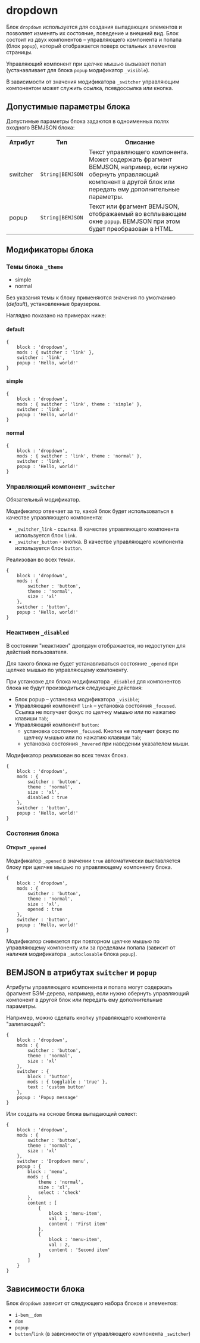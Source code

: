 # dropdown

Блок `dropdown` используется для создания выпадающих элементов и позволяет изменять их состояние, поведение и внешний вид. Блок состоит из двух компонентов – управляющего компонента и попапа (блок `popup`), который отображается поверх остальных элементов страницы.

Управляющий компонент при щелчке мышью вызывает попап (устанавливает для блока `popup` модификатор `_visible`).

В зависимости от значения модификатора `_switcher` управляющим компонентом может служить ссылка, псевдоссылка или кнопка.


## Допустимые параметры блока

Допустимые параметры блока задаются в одноименных полях входного BEMJSON блока:

<table>
    <tr>
        <th>Атрибут</th>
        <th>Тип</th>
        <th>Описание</th>
    </tr>
    <tr>
        <td>switcher</td>
        <td><code>String|BEMJSON</code></td>
        <td>Текст управляющего компонента. Может содержать фрагмент BEMJSON, например, если нужно обернуть управляющий компонент в другой блок или передать ему дополнительные параметры. </td>
    </tr>
    <tr>
        <td>popup</td>
        <td><code>String|BEMJSON</code></td>
        <td>Текст или фрагмент BEMJSON, отображаемый во всплывающем окне <code>popup</code>. BEMJSON при этом будет преобразован в HTML.</td>
    </tr>
</table>



## Модификаторы блока

### Темы блока `_theme`

 * simple
 * normal

Без указания темы к блоку применяются значения по умолчанию (*default*), установленные браузером.

Наглядно показано на примерах ниже:

#### default

```bemjson
{
    block : 'dropdown',
    mods : { switcher : 'link' },
    switcher : 'link',
    popup : 'Hello, world!'
}
```


#### simple

```bemjson
{
    block : 'dropdown',
    mods : { switcher : 'link', theme : 'simple' },
    switcher : 'link',
    popup : 'Hello, world!'
}
```


#### normal

```bemjson
{
    block : 'dropdown',
    mods : { switcher : 'link', theme : 'normal' },
    switcher : 'link',
    popup : 'Hello, world!'
}
```



### Управляющий компонент `_switcher`

Обязательный модификатор.

Модификатор отвечает за то, какой блок будет использоваться в качестве управляющего компонента:

* `_switcher_link` - ссылка. В качестве управляющего компонента используется блок `link`.
* `_switcher_button` - кнопка. В качестве управляющего компонента используется блок `button`.

Реализован во всех темах.

```bemjson
{
    block : 'dropdown',
    mods : {
        switcher : 'button',
        theme : 'normal',
        size : 'xl'
    },
    switcher : 'button',
    popup : 'Hello, world!'
}
```


### Неактивен `_disabled`

В состоянии "неактивен" дропдаун отображается, но недоступен для действий пользователя.

Для такого блока не будет устанавливаться состояние `_opened` при щелчке мышью по управляющему компоненту.

При установке для блока модификатора `_disabled` для компонентов блока не будут производиться следующие действия:

* Блок </code>popup – установка модификатора `_visible`;
* Управляющий компонент `link` – установка состояния `_focused`. Ссылка не получает фокус по щелчку мышью или по нажатию клавиши `Tab`;
* Управляющий компонент `button`:
    *  установка состояния `_focused`. Кнопка не получает фокус по щелчку мышью или по нажатию клавиши `Tab`;
    *  установка состояния `_hovered` при наведении указателем мыши.

Модификатор реализован во всех темах блока.

```bemjson
{
    block : 'dropdown',
    mods : {
        switcher : 'button',
        theme : 'normal',
        size : 'xl',
        disabled : true
    },
    switcher : 'button',
    popup : 'Hello, world!'
}
```


### Состояния блока

#### Открыт `_opened`

Модификатор `_opened` в значении `true` автоматически выставляется блоку при щелчке мышью по управляющему компоненту блока.

```bemjson
{
    block : 'dropdown',
    mods : {
        switcher : 'button',
        theme : 'normal',
        size : 'xl',
        opened : true
    },
    switcher : 'button',
    popup : 'Hello, world!'
}
```


Модификатор снимается при повторном щелчке мышью по управляющему компоненту или за пределами попапа (зависит от наличия модификатора `_autoclosable` блока `popup`).


## BEMJSON в атрибутах `switcher` и `popup`

Атрибуты управляющего компонента и попапа могут содержать фрагмент БЭМ-дерева, например, если нужно обернуть управляющий компонент в другой блок или передать ему дополнительные параметры.

Например, можно сделать кнопку управляющего компонента "залипающей":

```bemjson
{
    block : 'dropdown',
    mods : {
        switcher : 'button',
        theme : 'normal',
        size : 'xl'
    },
    switcher : {
        block : 'button',
        mods : { togglable : 'true' },
        text : 'custom button'
    },
    popup : 'Popup message'
}
```


Или создать на основе блока выпадающий селект:

```bemjson
{
    block : 'dropdown',
    mods : {
        switcher : 'button',
        theme : 'normal',
        size : 'xl'
    },
    switcher : 'Dropdown menu',
    popup : {
        block : 'menu',
        mods : {
            theme : 'normal',
            size : 'xl',
            select : 'check'
        },
        content : [
            {
                block : 'menu-item',
                val : 1,
                content : 'First item'
            },
            {
                block : 'menu-item',
                val : 2,
                content : 'Second item'
            }
        ]
    }
}
```


## Зависимости блока

Блок `dropdown` зависит от следующего набора блоков и элементов:

* `i-bem__dom`
* `dom`
* `popup`
* `button`/`link` (в зависимости от управляющего компонента `_switcher`)
